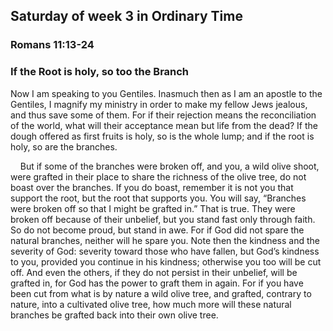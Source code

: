 ## Saturday of week 3 in Ordinary Time

### Romans 11:13-24

### If the Root is holy, so too the Branch

Now I am speaking to you Gentiles. Inasmuch then as I am an apostle to the Gentiles, I magnify my ministry in order to make my fellow Jews jealous, and thus save some of them. For if their rejection means the reconciliation of the world, what will their acceptance mean but life from the dead? If the dough offered as first fruits is holy, so is the whole lump; and if the root is holy, so are the branches.

    But if some of the branches were broken off, and you, a wild olive shoot, were grafted in their place to share the richness of the olive tree, do not boast over the branches. If you do boast, remember it is not you that support the root, but the root that supports you. You will say, “Branches were broken off so that I might be grafted in.” That is true. They were broken off because of their unbelief, but you stand fast only through faith. So do not become proud, but stand in awe. For if God did not spare the natural branches, neither will he spare you. Note then the kindness and the severity of God: severity toward those who have fallen, but God’s kindness to you, provided you continue in his kindness; otherwise you too will be cut off. And even the others, if they do not persist in their unbelief, will be grafted in, for God has the power to graft them in again. For if you have been cut from what is by nature a wild olive tree, and grafted, contrary to nature, into a cultivated olive tree, how much more will these natural branches be grafted back into their own olive tree.